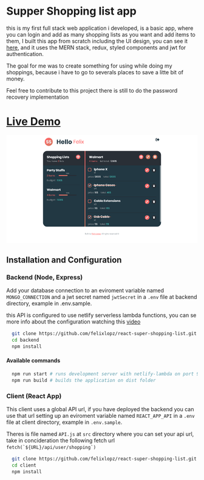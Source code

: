 # Supper Shopping list app

this is my first full stack web application i developed, is a basic app, where you can login and add as many shopping lists as you want and add items to them, I built this app from scratch including the UI design, you can see it [here](https://www.figma.com/file/tj2xEHtrz8av6EIQCN3adD/super-shopping-list?node-id=0%3A1), and it uses the MERN stack, redux, styled components and jwt for authentication.

The goal for me was to create something for using while doing my shoppings, because i have to go to severals places to save a litte bit of money.

Feel free to contribute to this project there is still to do the password recovery implementation

# [Live Demo](https://ssl.felixlopez.tech)

![thumbnail](thumbnail.png)

## Installation and Configuration

### Backend (Node, Express)

Add your database connection to an eviroment variable named `MONGO_CONNECTION` and a jwt secret named `jwtSecret` in a `.env` file at backend directory, example in .env.sample.

this API is configured to use netlify serverless lambda functions, you can se more info about the configuration watching this [video](https://www.youtube.com/watch?v=hQAu0YEIF0g)

```sh
  git clone https://github.com/felixlopz/react-super-shopping-list.git
  cd backend
  npm install
```

#### Available commands

```sh
  npm run start # runs development server with netlify-lambda on port 9000
  npm run build # builds the application on dist folder
```

### Client (React App)

This client uses a global API url, if you have deployed the backend you can use that url setting up an eviroment variable named `REACT_APP_API` in a `.env` file at client directory, example in `.env.sample`.

Theres is file named `API.js` at `src` directory where you can set your api url, take in concideration the following fetch url `` fetch(`${URL}/api/user/shopping`)``

```sh
  git clone https://github.com/felixlopz/react-super-shopping-list.git
  cd client
  npm install
```

